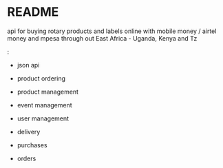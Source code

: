 # README

api for buying rotary products and labels online with mobile money / airtel money and mpesa through out East Africa - Uganda, Kenya and Tz

:

* json api

* product ordering

* product management

* event management

* user management

* delivery

* purchases

* orders

